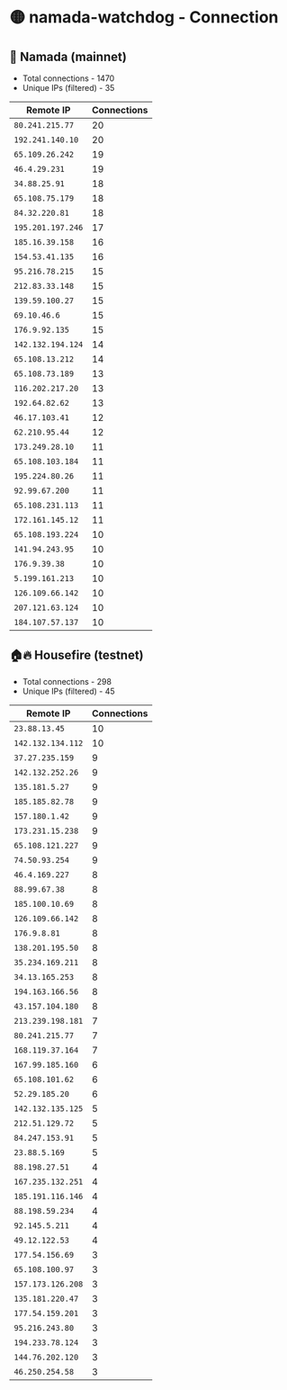 # 🟡 namada-watchdog - Connection

## 🚀 Namada (mainnet)
- Total connections - 1470
- Unique IPs (filtered) - 35

| Remote IP | Connections |
|-----------|-------------|
| `80.241.215.77` | 20 |
| `192.241.140.10` | 20 |
| `65.109.26.242` | 19 |
| `46.4.29.231` | 19 |
| `34.88.25.91` | 18 |
| `65.108.75.179` | 18 |
| `84.32.220.81` | 18 |
| `195.201.197.246` | 17 |
| `185.16.39.158` | 16 |
| `154.53.41.135` | 16 |
| `95.216.78.215` | 15 |
| `212.83.33.148` | 15 |
| `139.59.100.27` | 15 |
| `69.10.46.6` | 15 |
| `176.9.92.135` | 15 |
| `142.132.194.124` | 14 |
| `65.108.13.212` | 14 |
| `65.108.73.189` | 13 |
| `116.202.217.20` | 13 |
| `192.64.82.62` | 13 |
| `46.17.103.41` | 12 |
| `62.210.95.44` | 12 |
| `173.249.28.10` | 11 |
| `65.108.103.184` | 11 |
| `195.224.80.26` | 11 |
| `92.99.67.200` | 11 |
| `65.108.231.113` | 11 |
| `172.161.145.12` | 11 |
| `65.108.193.224` | 10 |
| `141.94.243.95` | 10 |
| `176.9.39.38` | 10 |
| `5.199.161.213` | 10 |
| `126.109.66.142` | 10 |
| `207.121.63.124` | 10 |
| `184.107.57.137` | 10 |

## 🏠🔥 Housefire (testnet)

- Total connections - 298
- Unique IPs (filtered) - 45

| Remote IP | Connections |
|-----------|-------------|
| `23.88.13.45` | 10 |
| `142.132.134.112` | 10 |
| `37.27.235.159` | 9 |
| `142.132.252.26` | 9 |
| `135.181.5.27` | 9 |
| `185.185.82.78` | 9 |
| `157.180.1.42` | 9 |
| `173.231.15.238` | 9 |
| `65.108.121.227` | 9 |
| `74.50.93.254` | 9 |
| `46.4.169.227` | 8 |
| `88.99.67.38` | 8 |
| `185.100.10.69` | 8 |
| `126.109.66.142` | 8 |
| `176.9.8.81` | 8 |
| `138.201.195.50` | 8 |
| `35.234.169.211` | 8 |
| `34.13.165.253` | 8 |
| `194.163.166.56` | 8 |
| `43.157.104.180` | 8 |
| `213.239.198.181` | 7 |
| `80.241.215.77` | 7 |
| `168.119.37.164` | 7 |
| `167.99.185.160` | 6 |
| `65.108.101.62` | 6 |
| `52.29.185.20` | 6 |
| `142.132.135.125` | 5 |
| `212.51.129.72` | 5 |
| `84.247.153.91` | 5 |
| `23.88.5.169` | 5 |
| `88.198.27.51` | 4 |
| `167.235.132.251` | 4 |
| `185.191.116.146` | 4 |
| `88.198.59.234` | 4 |
| `92.145.5.211` | 4 |
| `49.12.122.53` | 4 |
| `177.54.156.69` | 3 |
| `65.108.100.97` | 3 |
| `157.173.126.208` | 3 |
| `135.181.220.47` | 3 |
| `177.54.159.201` | 3 |
| `95.216.243.80` | 3 |
| `194.233.78.124` | 3 |
| `144.76.202.120` | 3 |
| `46.250.254.58` | 3 |

